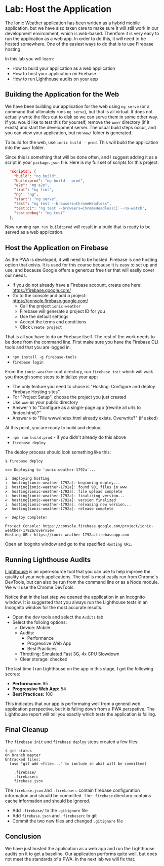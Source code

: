 # Lab: Host the Application

The Ionic Weather application has been written as a hybrid mobile application, but we have also taken care to make sure it will still work in our development environment, which is web-based. Therefore it is very easy to run the application as a web app. In order to do this, it will need to be hosted somewhere. One of the easiest ways to do that is to use Firebase hosting.

In this lab you will learn:

- How to build your application as a web application
- How to host your application on Firebase
- How to run Lighthouse audits on your app

## Building the Application for the Web

We have been building our application for the web using `ng serve` (or a command that ultimately runs `ng serve`), but that is all virtual. It does not actually write the files out to disk so we can serve them in some other way. If you would like to test this for yourself, remove the `www/` directory (if it exists) and start the development server. The usual build steps occur, and you can view your application, but no `www/` folder is generated.

To build for the web, use `ionic build --prod`. This will build the application into the `www/` folder.

Since this is something that will be done often, and I suggest adding it as a script in your `package.json` file. Here is my full set of scripts for this project:

```JSON
  "scripts": {
    "build": "ng build",
    "build:prod": "ng build --prod",
    "e2e": "ng e2e",
    "lint": "ng lint",
    "ng": "ng",
    "start": "ng serve",
    "test": "ng test --browsers=ChromeHeadless",
    "test:ci": "ng test --browsers=ChromeHeadlessCI --no-watch",
    "test:debug": "ng test"
  },
```

Now running `npm run build:prod` will result in a build that is ready to be served as a web application.

## Host the Application on Firebase

As the PWA is developed, it will need to be hosted. Firebase is one hosting option that exists. It is used for this course because it is easy to set up and use, and because Google offers a generous free tier that will easily cover our needs.

- If you do not already have a Firebase account, create one here: https://firebase.google.com/
- Go to the console and add a project: https://console.firebase.google.com/
  - Call the project `ionic-weather`
  - Firebase will generate a project ID for you
  - Use the default settings
  - Accept the terms and conditions
  - Click `Create project`

That is all you have to do on Firebase itself. The rest of the work needs to be done from the command line. First make sure you have the Firebase CLI tools and that you are logged in.

- `npm install -g firebase-tools`
- `firebase login`

From the `ionic-weather` root directory, run `firebase init` which will walk you through some steps to initialize your app:

- The only feature you need to chose is "Hosting: Configure and deploy Firebase Hosting sites".
- For "Project Setup", choose the project you just created
- Use `www` as your public directory
- Answer `Y` to "Configure as a single-page app (rewrite all urls to /index.html)?"
- Answer `N` to "File www/index.html already exists. Overwrite?" (if asked)

At this point, you are ready to build and deploy.

- `npm run build:prod` - if you didn't already do this above
- `firebase deploy`

The deploy process should look something like this:

```
$ firebase deploy

=== Deploying to 'ionic-weather-1792a'...

i  deploying hosting
i  hosting[ionic-weather-1792a]: beginning deploy...
i  hosting[ionic-weather-1792a]: found 901 files in www
✔  hosting[ionic-weather-1792a]: file upload complete
i  hosting[ionic-weather-1792a]: finalizing version...
✔  hosting[ionic-weather-1792a]: version finalized
i  hosting[ionic-weather-1792a]: releasing new version...
✔  hosting[ionic-weather-1792a]: release complete

✔  Deploy complete!

Project Console: https://console.firebase.google.com/project/ionic-weather-1792a/overview
Hosting URL: https://ionic-weather-1792a.firebaseapp.com
```

Open an Icognito window and go to the specified `Hosting URL`.

## Running Lighthouse Audits

<a href="https://developers.google.com/web/tools/lighthouse/" target="_blank">Lighthouse</a> is an open-source tool that you can use to help improve the quality of your web applications. The tool is most easily run from Chrome's DevTools, but can also be run from the command line or as a Node module. We will use the Chrome DevTools.

Notice that in the last step we opened the application in an Incognito window. It is suggested that you always run the Lighthouse tests in an Incognito window for the most accurate results.

- Open the dev tools and select the `Audits` tab
- Select the folloing options:
  - Device: Mobile
  - Audits:
    - Performance
    - Progressive Web App
    - Best Practices
  - Throttling: Simulated Fast 3G, 4x CPU Slowdown
  - Clear storage: checked

The last time I ran Lighthouse on the app in this stage, I got the following scores:

- **Performance:** 95
- **Progressive Web App:** 54
- **Best Practices:** 100

This indicates that our app is performaing well from a general web application perspective, but it is falling down from a PWA perspetive. The Lighthouse report will tell you exactly which tests the application is failing.

## Final Cleanup

The `firebase init` and `firebase deploy` steps created a few files:

```
$ git status
On branch master
Untracked files:
  (use "git add <file>..." to include in what will be committed)

	.firebase/
	.firebaserc
	firebase.json
```

The `firebase.json` and `.firebaserc` contain firebase configuration information and should be committed. The `.firebase` directory contains cache information and should be ignored.

- Add `.firebase/` to the `.gitignore` file
- Add `firebase.json` and `.firebaserc` to git
- Commit the two new files and changed `.gitignore` file

## Conclusion

We have just hosted the application as a web app and run the Lighthouse audits on it to get a baseline. Our application performs quite well, but does not meet the standards of a PWA. In the next lab we will fix that.
